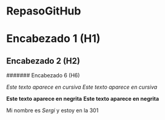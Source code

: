# RepasoGitHub 
# Encabezado 1 (H1)
## Encabezado 2 (H2)
####### Encabezado 6 (H6)

*Este texto aparece en cursiva*
_Este texto aparece en cursiva_


**Este texto aparece en negrita**
__Este texto aparece en negrita__

Mi nombre es *_Sergi_* y estoy en la 301
